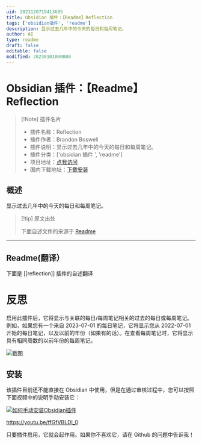 ```yaml
---
uid: 2023120719413695
title: Obsidian 插件：【Readme】Reflection
tags: ['obsidian插件', 'readme']
description: 显示过去几年中的今天的每日和每周笔记。
author: AI
type: readme
draft: false
editable: false
modified: 20230101000000
---
```


# Obsidian 插件：【Readme】Reflection

> [!Note] 插件名片
> - 插件名称：Reflection
> - 插件作者：Brandon Boswell
> - 插件说明：显示过去几年中的今天的每日和每周笔记。
> - 插件分类：['obsidian 插件 ', 'readme']
> - 项目地址：[点我访问](https://github.com/brandonkboswell/reflection)
> - 国内下载地址：[下载安装](https://pkmer.cn/products/plugin/pluginMarket/?reflection)

## 概述

显示过去几年中的今天的每日和每周笔记。

> [!tip] 原文出处
>
>下面自述文件的来源于 [Readme](https://ghproxy.net/https://raw.githubusercontent.com/brandonkboswell/reflection/master/README.md)
>

---

## Readme(翻译）

下面是 [[reflection]] 插件的自述翻译

# 反思

启用此插件后，它将显示与关联的每日/每周笔记相关的过去的每日或每周笔记。例如，如果您有一个来自 2023-07-01 的每日笔记，它将显示您从 2022-07-01 开始的每日笔记，以及以前的年份（如果有的话）。在查看每周笔记时，它将显示具有相同周数的以前年份的每周笔记。

![截图](https://cdn.pkmer.cn/covers/reflection_1_0.png!pkmer)

## 安装

该插件目前还不能直接在 Obsidian 中使用，但是在通过审核过程中，您可以按照下面视频中的说明手动安装它：

[![如何手动安装Obsidian插件](https://cdn.pkmer.cn/covers/reflection_1_1.jpeg!pkmer)](https://www.youtube.com/watch?v=ffGfVBLDI_0)

<https://youtu.be/ffGfVBLDI_0>

只要插件启用，它就会起作用。如果你不喜欢它，请在 Github 的问题中告诉我！
